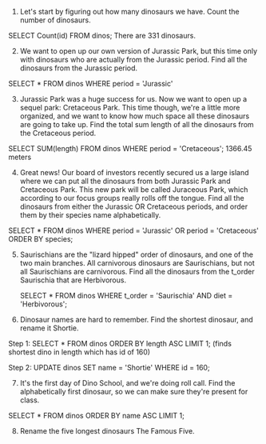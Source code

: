 

1.   Let's start by figuring out how many dinosaurs we have. Count the number of dinosaurs.

  SELECT Count(id) FROM dinos;
  There are 331 dinosaurs.


2.   We want to open up our own version of Jurassic Park, but this time only with dinosaurs who are actually from the Jurassic period. Find all the dinosaurs from the Jurassic period.

  SELECT * FROM dinos WHERE period = 'Jurassic'

3. Jurassic Park was a huge success for us. Now we want to open up a sequel park: Cretaceous Park. This time though,   we're a little more organized, and we want to know how much space all these dinosaurs are going to take up. Find the total sum length of all the dinosaurs from the Cretaceous period.

SELECT SUM(length) FROM dinos WHERE period = 'Cretaceous';
1366.45 meters

4. Great news! Our board of investors recently secured us a large island where we can put all the dinosaurs from both Jurassic Park
  and Cretaceous Park. This new park will be called Juraceous Park, which according to our focus groups really rolls off the tongue.
  Find all the dinosaurs from either the Jurassic OR Cretaceous periods, and order them by their species name alphabetically.

  SELECT * FROM dinos WHERE period = 'Jurassic' OR period = 'Cretaceous' ORDER BY species;

5.  Saurischians are the "lizard hipped" order
    of dinosaurs, and one of the two main branches.
    All carnivorous dinosaurs are Saurischians, but not all Saurischians are carnivorous. Find all the dinosaurs from the t_order Saurischia that are Herbivorous.

    SELECT * FROM dinos WHERE t_order = 'Saurischia' AND diet = 'Herbivorous';

6. Dinosaur names are hard to remember. Find the shortest dinosaur, and rename it Shortie.

Step 1: SELECT * FROM dinos ORDER BY length ASC LIMIT 1;
(finds shortest dino in length which has id of 160)

Step 2:
UPDATE dinos
SET name = 'Shortie'
WHERE id = 160;


7. It's the first day of Dino School, and we're doing roll call. Find the alphabetically first dinosaur, so we can make sure they're present for class.

SELECT * FROM dinos ORDER BY name ASC LIMIT 1;

8. Rename the five longest dinosaurs The Famous Five.
